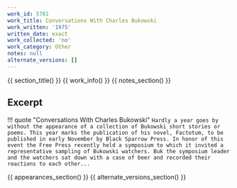 ```yaml
---
work_id: 5781
work_title: Conversations With Charles Bukowski
work_written: '1975'
written_date: exact
work_collected: 'no'
work_category: Other
notes: null
alternate_versions: []
---
```


{{ section_title() }}
{{ work_info() }}
{{ notes_section() }}
## Excerpt
!!! quote "Conversations With Charles Bukowski"
    ```
    Hardly a year goes by without the appearance of a collection of Bukowski short stories or poems. This year marks the publication of his novel, Factotum, to be published in early November by Black Sparrow Press. In honor of this event the Free Press recently held a symposium to which it invited a representative sampling of Bukowski watchers. Buk the symposium leader and the watchers sat down with a case of beer and recorded their reactions to each other...
    ```

{{ appearances_section() }}
{{ alternate_versions_section() }}